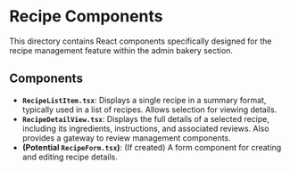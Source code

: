 # Recipe Components

This directory contains React components specifically designed for the recipe management feature within the admin bakery section.

## Components

- **`RecipeListItem.tsx`**: Displays a single recipe in a summary format, typically used in a list of recipes. Allows selection for viewing details.
- **`RecipeDetailView.tsx`**: Displays the full details of a selected recipe, including its ingredients, instructions, and associated reviews. Also provides a gateway to review management components.
- **(Potential `RecipeForm.tsx`)**: (If created) A form component for creating and editing recipe details.
